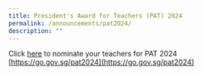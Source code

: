 ```yaml
---
title: President's Award for Teachers (PAT) 2024
permalink: /announcements/pat2024/
description: ""
---
```

Click [here](https://go.gov.sg/pat2024) to nominate your teachers for PAT 2024 <br>
[https://go.gov.sg/pat2024](https://go.gov.sg/pat2024)